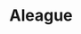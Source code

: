 ---
title: Aleague
crosslinks:
- soccer
- BrasilOnReddit
- soccerstreams
- AleagueGoneWild
- livven
- NewcastleUnitedJets
- autotldr
- nrl
- JLeague
- SydneyFC
- hmmm
- hockey
- LucyZelic
- udinese
- soccercourt
- Getdownmrpresident
- MLS
- aleaguegonewild
- CCMFC
- sydneyfc
---